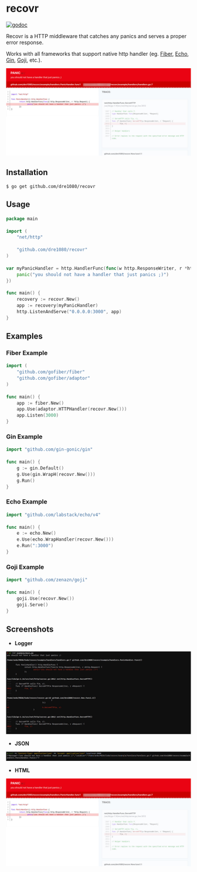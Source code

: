 # recovr

[![godoc](http://img.shields.io/badge/godoc-reference-blue.svg?style=flat)](https://pkg.go.dev/github.com/dre1080/recovr)

Recovr is a HTTP middleware that catches any panics and serves a proper error response.

Works with all frameworks that support native http handler (eg. [Fiber](https://github.com/gofiber/fiber), [Echo](https://github.com/labstack/echo), [Gin](https://github.com/gin-gonic/gin), [Goji](https://github.com/zenazn/goji), etc.).

![HTML](./images/html.jpg)

## Installation

```
$ go get github.com/dre1080/recovr
```

## Usage

```go
package main

import (
    "net/http"

    "github.com/dre1080/recovr"
)

var myPanicHandler = http.HandlerFunc(func(w http.ResponseWriter, r *http.Request) {
    panic("you should not have a handler that just panics ;)")
})

func main() {
    recovery := recovr.New()
    app := recovery(myPanicHandler)
    http.ListenAndServe("0.0.0.0:3000", app)
}
```

## Examples

### Fiber Example

```go
import (
	"github.com/gofiber/fiber"
	"github.com/gofiber/adaptor"
)

func main() {
    app := fiber.New()
    app.Use(adaptor.HTTPHandler(recovr.New()))
    app.Listen(3000)
}
```

### Gin Example

```go
import "github.com/gin-gonic/gin"

func main() {
    g := gin.Default()
    g.Use(gin.WrapH(recovr.New()))
    g.Run()
}
```

### Echo Example

```go
import "github.com/labstack/echo/v4"

func main() {
    e := echo.New()
    e.Use(echo.WrapHandler(recovr.New()))
    e.Run(":3000")
}
```

### Goji Example

```go
import "github.com/zenazn/goji"

func main() {
    goji.Use(recovr.New())
    goji.Serve()
}
```

## Screenshots

- **Logger**

![Logger](./images/logger.jpg)

- **JSON**

![JSON](./images/json.jpg)

- **HTML**

![HTML](./images/html.jpg)
